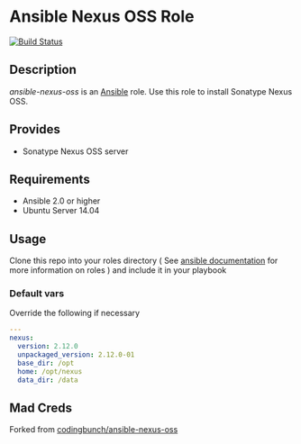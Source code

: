 # Ansible Nexus OSS Role

[![Build Status](https://travis-ci.org/mtnsat/ansible-nexus-oss.svg?branch=master)](https://travis-ci.org/mtnsat/ansible-nexus-oss)

## Description

*ansible-nexus-oss* is an [Ansible](http://ansible.com) role.
Use this role to install Sonatype Nexus OSS.

## Provides

* Sonatype Nexus OSS server

## Requirements

* Ansible 2.0 or higher
* Ubuntu Server 14.04

## Usage

Clone this repo into your roles directory ( See [ansible documentation](http://docs.ansible.com/playbooks.html#roles) for more information on roles ) and include it in your playbook

### Default vars
Override the following if necessary

```yaml
---
nexus:
  version: 2.12.0
  unpackaged_version: 2.12.0-01
  base_dir: /opt
  home: /opt/nexus
  data_dir: /data
```

Mad Creds
-------
Forked from [codingbunch/ansible-nexus-oss](https://github.com/codingbunch/ansible-nexus-oss)
